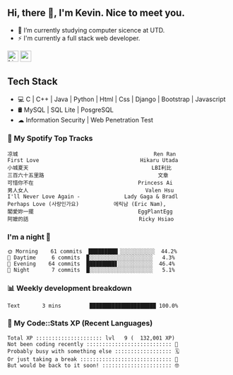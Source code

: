 ## Hi, there 👋, I'm Kevin. Nice to meet you.

- 🌱 I’m currently studying computer sicence at UTD.
- ⚡ I'm currently a full stack web developer.

<a href="https://www.linkedin.com/in/kevin12686/"><img alt="LinkedIn" src="https://img.shields.io/badge/linkedin%20-%230077B5.svg?&style=for-the-badge&logo=linkedin&logoColor=white" height=25></a>
<a href="https://www.instagram.com/kevin12686/"><img src="https://img.shields.io/badge/instagram-3f729b?&style=for-the-badge&logo=instagram&logoColor=white" height=25></a>

## Tech Stack

* 💻 C | C++ | Java | Python | Html | Css | Django | Bootstrap | Javascript
* 🛢️ MySQL | SQL Lite | PosgreSQL
* ☁ Information Security | Web Penetration Test

### 🎵 My Spotify Top Tracks

<!-- spotify start -->

```text
凉城                                           Ren Ran
First Love                                Hikaru Utada
小城夏天                                       LBI利比
三百六十五里路                                    文章
可惜你不在                                 Princess Ai
男人女人                                     Valen Hsu
I'll Never Love Again -              Lady Gaga & Bradl
Perhaps Love (사랑인가요)           에릭남 (Eric Nam),
閣愛妳一擺                                 EggPlantEgg
阿嬤的話                                   Ricky Hsiao
```

<!-- spotify end -->

### I'm a night 🦉

<!-- early_bird start -->

```text
🌞 Morning    61 commits  █████████▎░░░░░░░░░░░  44.2%
🌆 Daytime     6 commits  ▉░░░░░░░░░░░░░░░░░░░░   4.3%
🌃 Evening    64 commits  █████████▋░░░░░░░░░░░  46.4%
🌙 Night       7 commits  █░░░░░░░░░░░░░░░░░░░░   5.1%
```

<!-- early_bird end -->

### 📊 Weekly development breakdown

<!-- code_time start -->

```text
Text       3 mins         █████████████████████ 100.0%
```

<!-- code_time end -->

### 🧰 My Code::Stats XP (Recent Languages)

<!-- codestats start -->

```text
Total XP ::::::::::::::::::::: lvl   9 (  132,001 XP) 
Not been coding recently ::::::::::::::::::::::::::: 🙈
Probably busy with something else :::::::::::::::::: 🗓
Or just taking a break ::::::::::::::::::::::::::::: 🌴
But would be back to it soon! :::::::::::::::::::::: 🤓
```

<!-- codestats end -->
